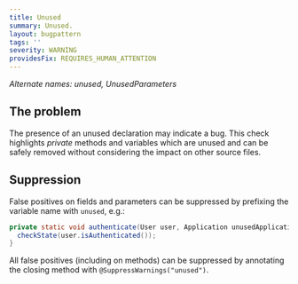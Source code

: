 ```yaml
---
title: Unused
summary: Unused.
layout: bugpattern
tags: ''
severity: WARNING
providesFix: REQUIRES_HUMAN_ATTENTION
---
```


<!--
*** AUTO-GENERATED, DO NOT MODIFY ***
To make changes, edit the @BugPattern annotation or the explanation in docs/bugpattern.
-->

_Alternate names: unused, UnusedParameters_

## The problem
The presence of an unused declaration may indicate a bug. This check highlights
_private_ methods and variables which are unused and can be safely removed
without considering the impact on other source files.


## Suppression

False positives on fields and parameters can be suppressed by prefixing the
variable name with `unused`, e.g.:

```java
private static void authenticate(User user, Application unusedApplication) {
  checkState(user.isAuthenticated());
}
```


All false positives (including on methods) can be suppressed by annotating the
closing method with `@SuppressWarnings("unused")`.

